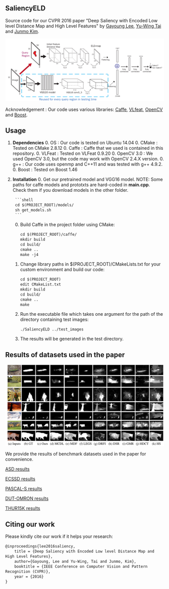 ## SaliencyELD

Source code for our CVPR 2016 paper "Deep Saliency with Encoded Low level Distance Map and High Level Features" by [Gayoung Lee](https://sites.google.com/site/gylee1103/), [Yu-Wing Tai](www.gdriv.es/yuwing) and [Junmo Kim](https://sites.google.com/site/siitkaist/professor).

![Image of our model](./figs/model_pic.png)

Acknowledgement : Our code uses various libraries: [Caffe](http://github.com/BVLC/caffe), [VLfeat](http://www.vlfeat.org), [OpenCV](www.opencv.org) and [Boost](www.boost.org).

## Usage
1. **Dependencies**
    0. OS : Our code is tested on Ubuntu 14.04
    0. CMake : Tested on CMake 2.8.12
    0. Caffe : Caffe that we used is contained in this repository.
    0. VLFeat : Tested on VLFeat 0.9.20
    0. OpenCV 3.0 : We used OpenCV 3.0, but the code may work with OpenCV 2.4.X version.
    0. g++ : Our code uses openmp and C++11 and was tested with g++ 4.9.2.
    0. Boost : Tested on Boost 1.46

2. **Installation**
    0. Get our pretrained model and VGG16 model. NOTE: Some paths for caffe models and prototxts are hard-coded in **main.cpp**. Check them if you download models in the other folder.

        ```shell
        cd $(PROJECT_ROOT)/models/
        sh get_models.sh
        ```

    0. Build Caffe in the project folder using CMake:

        ```shell
        cd $(PROJECT_ROOT)/caffe/
        mkdir build
        cd build/
        cmake ..
        make -j4
        ```

    0. Change library paths in $(PROJECT_ROOT)/CMakeLists.txt for your custom environment and build our code:

        ```shell
        cd $(PROJECT_ROOT)
        edit CMakeList.txt
        mkdir build
        cd build/
        cmake ..
        make
        ```

    0. Run the executable file which takes one argument for the path of the directory containing test images:

        ```shell
        ./SaliencyELD ../test_images
        ```

    0. The results will be generated in the test directory.

## Results of datasets used in the paper

![visualization](./figs/visualization.png)

We provide the results of benchmark datasets used in the paper for convenience.

[ASD results](https://www.dropbox.com/s/mpkxuuok5h4sp7b/ASD_ELD.tar.gz?dl=1)

[ECSSD results](https://www.dropbox.com/s/j5xooaqkxpduh51/ECSSD_ELD.tar.gz?dl=1)

[PASCAL-S results](https://www.dropbox.com/s/o2g9ykynkpqjgdw/pascal_ELD.tar.gz?dl=1)

[DUT-OMRON results](https://www.dropbox.com/s/kyomr7lnn42og4q/DUTOMRON_ELD.tar.gz?dl=1)

[THUR15K results](https://www.dropbox.com/s/zu004jx5hc0kabn/THUR15000_ELD.tar.gz?dl=1)



## Citing our work
Please kindly cite our work if it helps your research:

    @inproceedings{lee2016saliency,
        title = {Deep Saliency with Encoded Low level Distance Map and High Level Features},
        author={Gayoung, Lee and Yu-Wing, Tai and Junmo, Kim},
        booktitle = {IEEE Conference on Computer Vision and Pattern Recognition (CVPR)},
        year = {2016}
    }

